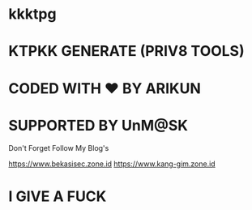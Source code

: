 # kkktpg
# KTPKK GENERATE (PRIV8  TOOLS)

# CODED WITH ♥ BY ARIKUN 
# SUPPORTED BY UnM@SK
 
 Don't Forget Follow My Blog's
 
 https://www.bekasisec.zone.id
 https://www.kang-gim.zone.id
 
 # I GIVE A FUCK 
